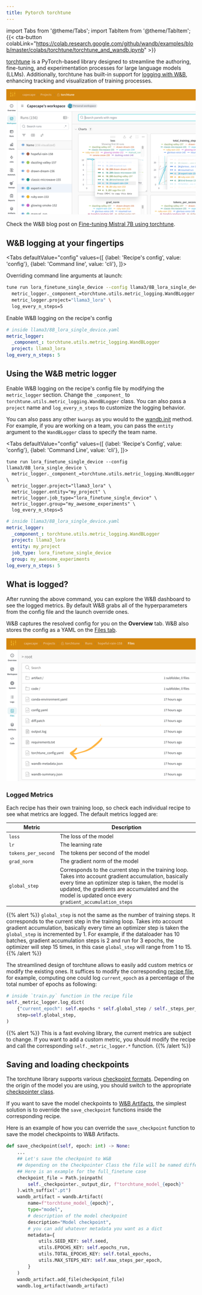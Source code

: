 ```yaml
---
title: Pytorch torchtune
---
```

import Tabs from '@theme/Tabs';
import TabItem from '@theme/TabItem';
{{< cta-button colabLink="https://colab.research.google.com/github/wandb/examples/blob/master/colabs/torchtune/torchtune_and_wandb.ipynb" >}}


[torchtune](https://pytorch.org/torchtune/stable/index.html) is a PyTorch-based library designed to streamline the authoring, fine-tuning, and experimentation processes for large language models (LLMs). Additionally, torchtune has built-in support for [logging with W&B](https://pytorch.org/torchtune/stable/deep_dives/wandb_logging.html), enhancing tracking and visualization of training processes.

![](/images/integrations/torchtune_dashboard.png)

Check the W&B blog post on [Fine-tuning Mistral 7B using torchtune](https://wandb.ai/capecape/torchtune-mistral/reports/torchtune-The-new-PyTorch-LLM-fine-tuning-library---Vmlldzo3NTUwNjM0).

## W&B logging at your fingertips

<Tabs
  defaultValue="config"
  values={[
    {label: 'Recipe\'s config', value: 'config'},
    {label: 'Command line', value: 'cli'},
  ]}>
  <TabItem value="cli">

Overriding command line arguments at launch:

```bash
tune run lora_finetune_single_device --config llama3/8B_lora_single_device \
  metric_logger._component_=torchtune.utils.metric_logging.WandBLogger \
  metric_logger.project="llama3_lora" \
  log_every_n_steps=5
```

  </TabItem>
  <TabItem value="config">

Enable W&B logging on the recipe's config
```yaml
# inside llama3/8B_lora_single_device.yaml
metric_logger:
  _component_: torchtune.utils.metric_logging.WandBLogger
  project: llama3_lora
log_every_n_steps: 5
```

  </TabItem>
</Tabs>

## Using the W&B metric logger

Enable W&B logging on the recipe's config file by modifying the `metric_logger` section. Change the `_component_` to `torchtune.utils.metric_logging.WandBLogger` class. You can also pass a `project` name and `log_every_n_steps` to customize the logging behavior.

You can also pass any other `kwargs` as you would to the [wandb.init](../../ref/python/init.md) method. For example, if you are working on a team, you can pass the `entity` argument to the `WandBLogger` class to specify the team name.

<Tabs
  defaultValue="config"
  values={[
    {label: 'Recipe\'s Config', value: 'config'},
    {label: 'Command Line', value: 'cli'},
  ]}>
  <TabItem value="cli">

```shell
tune run lora_finetune_single_device --config llama3/8B_lora_single_device \
  metric_logger._component_=torchtune.utils.metric_logging.WandBLogger \
  metric_logger.project="llama3_lora" \
  metric_logger.entity="my_project" \
  metric_logger.job_type="lora_finetune_single_device" \
  metric_logger.group="my_awesome_experiments" \
  log_every_n_steps=5
```
  
  </TabItem>
  <TabItem value="config">

```yaml
# inside llama3/8B_lora_single_device.yaml
metric_logger:
  _component_: torchtune.utils.metric_logging.WandBLogger
  project: llama3_lora
  entity: my_project
  job_type: lora_finetune_single_device
  group: my_awesome_experiments
log_every_n_steps: 5
```

  </TabItem>
</Tabs>

## What is logged?

After running the above command, you can explore the W&B dashboard to see the logged metrics. By default W&B grabs all of the hyperparameters from the config file and the launch override ones.

W&B captures the resolved config for you on the **Overview** tab. W&B also stores the config as a YAML on the [Files tab](https://wandb.ai/capecape/torchtune/runs/joyknwwa/files).

![](/images/integrations/torchtune_config.png)

### Logged Metrics

Each recipe has their own training loop, so check each individual recipe to see what metrics are logged. The default metrics logged are:

| Metric | Description |
| --- | --- |
| `loss` | The loss of the model |
| `lr` | The learning rate |
| `tokens_per_second` | The tokens per second of the model |
| `grad_norm` | The gradient norm of the model |
| `global_step` | Corresponds to the current step in the training loop. Takes into account gradient accumulation, basically every time an optimizer step is taken, the model is updated, the gradients are accumulated and the model is updated once every `gradient_accumulation_steps` |

{{% alert %}}
`global_step` is not the same as the number of training steps. It corresponds to the current step in the training loop. Takes into account gradient accumulation, basically every time an optimizer step is taken the `global_step` is incremented by 1. For example, if the dataloader has 10 batches, gradient accumulation steps is 2 and run for 3 epochs, the optimizer will step 15 times, in this case `global_step` will range from 1 to 15.
{{% /alert %}}

The streamlined design of torchtune allows to easily add custom metrics or modify the existing ones. It suffices to modify the corresponding [recipe file](https://github.com/pytorch/torchtune/tree/main/recipes), for example, computing one could log `current_epoch` as a percentage of the total number of epochs as following:

```python
# inside `train.py` function in the recipe file
self._metric_logger.log_dict(
    {"current_epoch": self.epochs * self.global_step / self._steps_per_epoch},
    step=self.global_step,
)
```

{{% alert %}}
This is a fast evolving library, the current metrics are subject to change. If you want to add a custom metric, you should modify the recipe and call the corresponding `self._metric_logger.*` function.
{{% /alert %}}

## Saving and loading checkpoints

The torchtune library supports various [checkpoint formats](https://pytorch.org/torchtune/stable/deep_dives/checkpointer.html). Depending on the origin of the model you are using, you should switch to the appropriate [checkpointer class](https://pytorch.org/torchtune/stable/deep_dives/checkpointer.html).

If you want to save the model checkpoints to [W&B Artifacts](../artifacts/intro.md), the simplest solution is to override the `save_checkpoint` functions inside the corresponding recipe. 

Here is an example of how you can override the `save_checkpoint` function to save the model checkpoints to W&B Artifacts.

```python
def save_checkpoint(self, epoch: int) -> None:
    ...
    ## Let's save the checkpoint to W&B
    ## depending on the Checkpointer Class the file will be named differently
    ## Here is an example for the full_finetune case
    checkpoint_file = Path.joinpath(
        self._checkpointer._output_dir, f"torchtune_model_{epoch}"
    ).with_suffix(".pt")
    wandb_artifact = wandb.Artifact(
        name=f"torchtune_model_{epoch}",
        type="model",
        # description of the model checkpoint
        description="Model checkpoint",
        # you can add whatever metadata you want as a dict
        metadata={
            utils.SEED_KEY: self.seed,
            utils.EPOCHS_KEY: self.epochs_run,
            utils.TOTAL_EPOCHS_KEY: self.total_epochs,
            utils.MAX_STEPS_KEY: self.max_steps_per_epoch,
        }
    )
    wandb_artifact.add_file(checkpoint_file)
    wandb.log_artifact(wandb_artifact)
```
